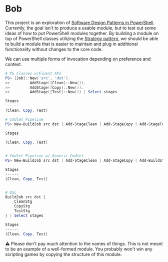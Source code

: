# Bob

This project is an exploration of [Software Design Patterns in PowerShell](https://www.automatedops.com/blog/2018/04/11/software-design-patterns-in-powershell-strategy-pattern/).
Currently, the goal isn't to produce a usable module, but to test out some ideas of how to put PowerShell modules together.
By building a module on top of PowerShell classes utilizing the [Strategy pattern](http://www.blackwasp.co.uk/Strategy.aspx), we should be able to build a module that is easier to maintain and plug in additional functionality without changes to the core code.

We can use multiple forms of invocation depending on preference and context.

```powershell
# PS Classes w/Fluent API
PS> [Job]::New('src', 'dst').
>>         AddStage([Clean]::New()).
>>         AddStage([Copy]::New()).
>>         AddStage([Test]::New()) | Select stages

Stages
------
{Clean, Copy, Test}

# Cmdlet Pipeline
PS> New-BuildJob src dst | Add-StageClean | Add-StageCopy | Add-StageTest | Select stages

Stages
------
{Clean, Copy, Test}


# Cmdlet Pipeline w/ Generic Cmdlet
PS> New-BuildJob src dst | Add-StageClean | Add-StageCopy | Add-BuildStage -Stage ([Test]::New()) | Select stages

Stages
------
{Clean, Copy, Test}


# DSL
BuildJob src dst {
    CleanStg
    CopyStg
    TestStg
} | Select stages

Stages
------
{Clean, Copy, Test}
```

:warning: Please don't pay much attention to the names of things.
This is not meant to be an example of a well-formed module.
You probably won't win any scripting games by copying the structure of this module.
